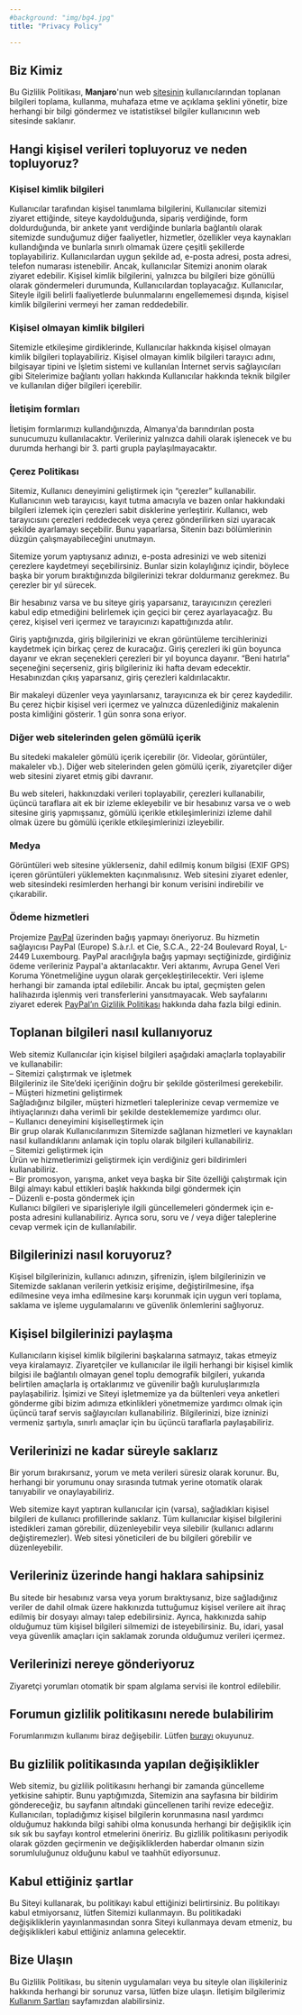 ```yaml
---
#background: "img/bg4.jpg"
title: "Privacy Policy"

---
```

<h2>Biz Kimiz</h2>

<p>Bu Gizlilik Politikası, <strong>Manjaro</strong>'nun web <a href="https://manjaro.org">sitesinin</a> kullanıcılarından toplanan bilgileri toplama, kullanma, muhafaza etme ve açıklama şeklini yönetir, bize herhangi bir bilgi göndermez ve istatistiksel bilgiler kullanıcının web sitesinde saklanır.</p>

<h2>Hangi kişisel verileri topluyoruz ve neden topluyoruz?</h2>

<h3>Kişisel kimlik bilgileri</h3>
<p>Kullanıcılar tarafından kişisel tanımlama bilgilerini, Kullanıcılar sitemizi ziyaret ettiğinde, siteye kaydolduğunda, sipariş verdiğinde, form doldurduğunda, bir ankete yanıt verdiğinde bunlarla bağlantılı olarak sitemizde sunduğumuz diğer faaliyetler, hizmetler, özellikler veya kaynakları kullandığında ve bunlarla sınırlı olmamak üzere çeşitli şekillerde toplayabiliriz. Kullanıcılardan uygun şekilde ad, e-posta adresi, posta adresi, telefon numarası istenebilir. Ancak, kullanıcılar Sitemizi anonim olarak ziyaret edebilir. Kişisel kimlik bilgilerini, yalnızca bu bilgileri bize gönüllü olarak göndermeleri durumunda, Kullanıcılardan toplayacağız. Kullanıcılar, Siteyle ilgili belirli faaliyetlerde bulunmalarını engellememesi dışında, kişisel kimlik bilgilerini vermeyi her zaman reddedebilir.</p>

<h3>Kişisel olmayan kimlik bilgileri</h3>
<p>Sitemizle etkileşime girdiklerinde, Kullanıcılar hakkında kişisel olmayan kimlik bilgileri toplayabiliriz. Kişisel olmayan kimlik bilgileri tarayıcı adını, bilgisayar tipini ve İşletim sistemi ve kullanılan İnternet servis sağlayıcıları gibi Sitelerimize bağlantı yolları hakkında Kullanıcılar hakkında teknik bilgiler ve kullanılan diğer bilgileri içerebilir.</p>

<h3>İletişim formları</h3>
<p>İletişim formlarımızı kullandığınızda, Almanya'da barındırılan posta sunucumuzu kullanılacaktır. Verileriniz yalnızca dahili olarak işlenecek ve bu durumda herhangi bir 3. parti grupla paylaşılmayacaktır.</p>

<h3>Çerez Politikası</h3>
<p>Sitemiz, Kullanıcı deneyimini geliştirmek için “çerezler” kullanabilir. Kullanıcının web tarayıcısı, kayıt tutma amacıyla ve bazen onlar hakkındaki bilgileri izlemek için çerezleri sabit disklerine yerleştirir. Kullanıcı, web tarayıcısını çerezleri reddedecek veya çerez gönderilirken sizi uyaracak şekilde ayarlamayı seçebilir. Bunu yaparlarsa, Sitenin bazı bölümlerinin düzgün çalışmayabileceğini unutmayın.</p>
<p>Sitemize yorum yaptıysanız adınızı, e-posta adresinizi ve web sitenizi çerezlere kaydetmeyi seçebilirsiniz. Bunlar sizin kolaylığınız içindir, böylece başka bir yorum bıraktığınızda bilgilerinizi tekrar doldurmanız gerekmez. Bu çerezler bir yıl sürecek.</p>
<p>Bir hesabınız varsa ve bu siteye giriş yaparsanız, tarayıcınızın çerezleri kabul edip etmediğini belirlemek için geçici bir çerez ayarlayacağız. Bu çerez, kişisel veri içermez ve tarayıcınızı kapattığınızda atılır.</p>
<p>Giriş yaptığınızda, giriş bilgilerinizi ve ekran görüntüleme tercihlerinizi kaydetmek için birkaç çerez de kuracağız. Giriş çerezleri iki gün boyunca dayanır ve ekran seçenekleri çerezleri bir yıl boyunca dayanır. &#8220;Beni hatırla&#8221; seçeneğini seçerseniz, giriş bilgileriniz iki hafta devam edecektir. Hesabınızdan çıkış yaparsanız, giriş çerezleri kaldırılacaktır.</p>
<p>Bir makaleyi düzenler veya yayınlarsanız, tarayıcınıza ek bir çerez kaydedilir. Bu çerez hiçbir kişisel veri içermez ve yalnızca düzenlediğiniz makalenin posta kimliğini gösterir. 1 gün sonra sona eriyor.</p>

<h3>Diğer web sitelerinden gelen gömülü içerik</h3>
<p>Bu sitedeki makaleler gömülü içerik içerebilir (ör. Videolar, görüntüler, makaleler vb.). Diğer web sitelerinden gelen gömülü içerik, ziyaretçiler diğer web sitesini ziyaret etmiş gibi davranır.</p>
<p>Bu web siteleri, hakkınızdaki verileri toplayabilir, çerezleri kullanabilir, üçüncü taraflara ait ek bir izleme ekleyebilir ve bir hesabınız varsa ve o web sitesine giriş yapmışsanız, gömülü içerikle etkileşimlerinizi izleme dahil olmak üzere bu gömülü içerikle etkileşimlerinizi izleyebilir.</p>

<h3>Medya</h3>
<p>Görüntüleri web sitesine yüklerseniz, dahil edilmiş konum bilgisi (EXIF GPS) içeren görüntüleri yüklemekten kaçınmalısınız. Web sitesini ziyaret edenler, web sitesindeki resimlerden herhangi bir konum verisini indirebilir ve çıkarabilir.</p>

<!--<h3>Analytics</h3>
<p>This website stores some user agent data. These data are used to provide a more personalized experience and to track your whereabouts around our website in compliance with the European General Data Protection Regulation. If you decide to opt-out of any future tracking, a cookie will be set up in your browser to remember this choice for one year. As analytics tool we use <a href="https://wp-statistics.com">WP Statistics</a> with unique hashes enabled. This prevents us from storing your IP address in our database. Visit their web page to learn more about their <a href="https://wp-statistics.com/privacy-and-policy/">Privacy Policy</a>.</p>
<p>To protect this webpage we use <a href="https://www.wordfence.com/">Wordfence</a> as security plugin which uses Google Analytics. Read their <a href="https://www.wordfence.com/privacy-policy/">Privacy Policy</a> if you want to know more. For more information regarding Google’s use of cookies and collection and use of information see the <a href="https://www.google.com/policies/privacy/">Google Privacy Policy</a>. To opt out of Google Analytics, please visit the <a href="https://support.google.com/analytics/answer/181881?hl=en">Google Analytics Opt-Out Page</a> to learn about opting out and installing the appropriate browser add-on.</p>-->

<h3>Ödeme hizmetleri</h3>
<p>Projemize <a href="https://www.paypal.com">PayPal</a> üzerinden bağış yapmayı öneriyoruz. Bu hizmetin sağlayıcısı PayPal (Europe) S.à.r.l. et Cie, S.C.A., 22-24 Boulevard Royal, L-2449 Luxembourg. PayPal aracılığıyla bağış yapmayı seçtiğinizde, girdiğiniz ödeme verileriniz Paypal'a aktarılacaktır. Veri aktarımı, Avrupa Genel Veri Koruma Yönetmeliğine uygun olarak gerçekleştirilecektir. Veri işleme herhangi bir zamanda iptal edilebilir. Ancak bu iptal, geçmişten gelen halihazırda işlenmiş veri transferlerini yansıtmayacak. Web sayfalarını ziyaret ederek <a href="https://www.paypal.com/us/webapps/mpp/ua/privacy-full">PayPal&#8217;ın Gizlilik Politikası</a> hakkında daha fazla bilgi edinin.</p>

<h2>Toplanan bilgileri nasıl kullanıyoruz</h2>
<p>Web sitemiz Kullanıcılar için kişisel bilgileri aşağıdaki amaçlarla toplayabilir ve kullanabilir:<br />
– Sitemizi çalıştırmak ve işletmek<br />
Bilgileriniz ile Site’deki içeriğinin doğru bir şekilde gösterilmesi gerekebilir.<br />
– Müşteri hizmetini geliştirmek<br />
Sağladığınız bilgiler, müşteri hizmetleri taleplerinize cevap vermemize ve ihtiyaçlarınızı daha verimli bir şekilde desteklememize yardımcı olur.<br />
– Kullanıcı deneyimini kişiselleştirmek için<br />
Bir grup olarak Kullanıcılarımızın Sitemizde sağlanan hizmetleri ve kaynakları nasıl kullandıklarını anlamak için toplu olarak bilgileri kullanabiliriz.<br />
– Sitemizi geliştirmek için<br />
Ürün ve hizmetlerimizi geliştirmek için verdiğiniz geri bildirimleri kullanabiliriz.<br />
– Bir promosyon, yarışma, anket veya başka bir Site özelliği çalıştırmak için<br />
Bilgi almayı kabul ettikleri başlık hakkında bilgi göndermek için<br />
– Düzenli e-posta göndermek için<br />
Kullanıcı bilgileri ve siparişleriyle ilgili güncellemeleri göndermek için e-posta adresini kullanabiliriz. Ayrıca soru, soru ve / veya diğer taleplerine cevap vermek için de kullanılabilir.</p>

<h2>Bilgilerinizi nasıl koruyoruz?</h2>
<p>Kişisel bilgilerinizin, kullanıcı adınızın, şifrenizin, işlem bilgilerinizin ve Sitemizde saklanan verilerin yetkisiz erişime, değiştirilmesine, ifşa edilmesine veya imha edilmesine karşı korunmak için uygun veri toplama, saklama ve işleme uygulamalarını ve güvenlik önlemlerini sağlıyoruz.</p>

<h2>Kişisel bilgilerinizi paylaşma</h2>
<p>Kullanıcıların kişisel kimlik bilgilerini başkalarına satmayız, takas etmeyiz veya kiralamayız. Ziyaretçiler ve kullanıcılar ile ilgili herhangi bir kişisel kimlik bilgisi ile bağlantılı olmayan genel toplu demografik bilgileri, yukarıda belirtilen amaçlarla iş ortaklarımız ve güvenilir bağlı kuruluşlarımızla paylaşabiliriz. İşimizi ve Siteyi işletmemize ya da bültenleri veya anketleri gönderme gibi bizim adımıza etkinlikleri yönetmemize yardımcı olmak için üçüncü taraf servis sağlayıcıları kullanabiliriz. Bilgilerinizi, bize izninizi vermeniz şartıyla, sınırlı amaçlar için bu üçüncü taraflarla paylaşabiliriz.</p>

<h2>Verilerinizi ne kadar süreyle saklarız</h2>
<p>Bir yorum bırakırsanız, yorum ve meta verileri süresiz olarak korunur. Bu, herhangi bir yorumunu onay sırasında tutmak yerine otomatik olarak tanıyabilir ve onaylayabiliriz.</p>
<p>Web sitemize kayıt yaptıran kullanıcılar için (varsa), sağladıkları kişisel bilgileri de kullanıcı profillerinde saklarız. Tüm kullanıcılar kişisel bilgilerini istedikleri zaman görebilir, düzenleyebilir veya silebilir (kullanıcı adlarını değiştiremezler). Web sitesi yöneticileri de bu bilgileri görebilir ve düzenleyebilir.</p>

<h2>Verileriniz üzerinde hangi haklara sahipsiniz</h2>
<p>Bu sitede bir hesabınız varsa veya yorum bıraktıysanız, bize sağladığınız veriler de dahil olmak üzere hakkınızda tuttuğumuz kişisel verilere ait ihraç edilmiş bir dosyayı almayı talep edebilirsiniz. Ayrıca, hakkınızda sahip olduğumuz tüm kişisel bilgileri silmemizi de isteyebilirsiniz. Bu, idari, yasal veya güvenlik amaçları için saklamak zorunda olduğumuz verileri içermez.</p>

<h2>Verilerinizi nereye gönderiyoruz</h2>
<p>Ziyaretçi yorumları otomatik bir spam algılama servisi ile kontrol edilebilir.</p>

<h2>Forumun gizlilik politikasını nerede bulabilirim</h2>
<p>Forumlarımızın kullanımı biraz değişebilir. Lütfen <a href="https://forum.manjaro.org/privacy">burayı</a> okuyunuz.</p>

<h2>Bu gizlilik politikasında yapılan değişiklikler</h2>
<p>Web sitemiz, bu gizlilik politikasını herhangi bir zamanda güncelleme yetkisine sahiptir. Bunu yaptığımızda, Sitemizin ana sayfasına bir bildirim göndereceğiz, bu sayfanın altındaki güncellenen tarihi revize edeceğiz. Kullanıcıları, topladığımız kişisel bilgilerin korunmasına nasıl yardımcı olduğumuz hakkında bilgi sahibi olma konusunda herhangi bir değişiklik için sık sık bu sayfayı kontrol etmelerini öneririz. Bu gizlilik politikasını periyodik olarak gözden geçirmenin ve değişikliklerden haberdar olmanın sizin sorumluluğunuz olduğunu kabul ve taahhüt ediyorsunuz.</p>

<h2>Kabul ettiğiniz şartlar</h2>
<p>Bu Siteyi kullanarak, bu politikayı kabul ettiğinizi belirtirsiniz. Bu politikayı kabul etmiyorsanız, lütfen Sitemizi kullanmayın. Bu politikadaki değişikliklerin yayınlanmasından sonra Siteyi kullanmaya devam etmeniz, bu değişiklikleri kabul ettiğiniz anlamına gelecektir.</p>

<h2>Bize Ulaşın</h2>
<p>Bu Gizlilik Politikası, bu sitenin uygulamaları veya bu siteyle olan ilişkileriniz hakkında herhangi bir sorunuz varsa, lütfen bize ulaşın. İletişim bilgilerimiz <a href="/terms-of-use/">Kullanım Şartları</a> sayfamızdan alabilirsiniz.</p>
